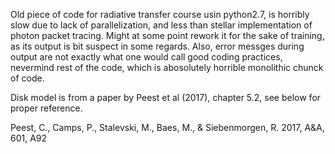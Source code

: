 Old piece of code for radiative transfer course usin python2.7, is horribly slow due to lack of parallelization, and less than stellar implementation of photon packet tracing. Might at some point rework it for the sake of training, as its output is bit suspect in some regards. Also, error messges during output are not exactly what one would call good coding practices, nevermind rest of the code, which is abosolutely horrible monolithic chunck of code. 

Disk model is from a paper by Peest et al (2017), chapter 5.2, see below for proper reference.
 
Peest, C., Camps, P., Stalevski, M., Baes, M., & Siebenmorgen, R. 2017, A&A, 601, A92
